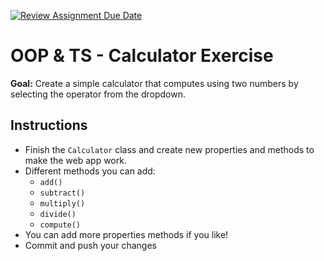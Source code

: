 [![Review Assignment Due Date](https://classroom.github.com/assets/deadline-readme-button-22041afd0340ce965d47ae6ef1cefeee28c7c493a6346c4f15d667ab976d596c.svg)](https://classroom.github.com/a/OI7Ogxmr)
# OOP & TS - Calculator Exercise

**Goal:** Create a simple calculator that computes using two numbers by selecting the operator from the dropdown.

## Instructions

- Finish the `Calculator` class and create new properties and methods to make the web app work.
- Different methods you can add:
  - `add()`
  - `subtract()`
  - `multiply()`
  - `divide()`
  - `compute()`
- You can add more properties methods if you like!
- Commit and push your changes
